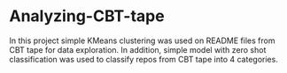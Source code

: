 # Analyzing-CBT-tape
In this project simple KMeans clustering was used on README files from CBT tape for data exploration. In addition, simple model with zero shot classification was used to classify repos from CBT tape into 4 categories.
